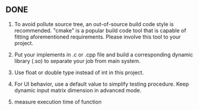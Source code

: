 ## DONE

1. To avoid pollute source tree, an out-of-source build code style is recommended. "cmake" is a popular build code tool that is capable of fitting aforementioned requirements. Please involve this tool to your project.

2. Put your implements in .c or .cpp file and build a corresponding dynamic library (.so) to separate your job from main system.

3. Use float or double type instead of int in this project.

4. For UI behavior, use a default value to simplify testing procedure. Keep dynamic input matrix dimension in advanced mode.

5. measure execution time of function

